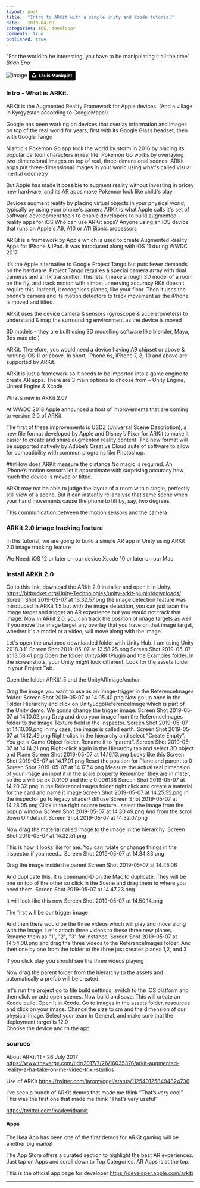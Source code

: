 ```yaml
---
layout: post
title:  "Intro to ARKit with a simple Unity and Xcode tutorial"
date:   2010-04-09
categories: iOS, developer
comments: true
published: true
---
```



<div class="message">
"For the world to be interesting, you have to be manipulating it all the time" 
<br><cite>Brian Eno</cite>
</div>

![image](/assets/img/louis-maniquet-684906-unsplash)
<a style="background-color:black;color:white;text-decoration:none;padding:4px 6px;font-family:-apple-system, BlinkMacSystemFont, &quot;San Francisco&quot;, &quot;Helvetica Neue&quot;, Helvetica, Ubuntu, Roboto, Noto, &quot;Segoe UI&quot;, Arial, sans-serif;font-size:12px;font-weight:bold;line-height:1.2;display:inline-block;border-radius:3px" href="https://unsplash.com/@louis_mna?utm_medium=referral&amp;utm_campaign=photographer-credit&amp;utm_content=creditBadge" target="_blank" rel="noopener noreferrer" title="Download free do whatever you want high-resolution photos from Louis Maniquet"><span style="display:inline-block;padding:2px 3px"><svg xmlns="http://www.w3.org/2000/svg" style="height:12px;width:auto;position:relative;vertical-align:middle;top:-2px;fill:white" viewBox="0 0 32 32"><title>unsplash-logo</title><path d="M10 9V0h12v9H10zm12 5h10v18H0V14h10v9h12v-9z"></path></svg></span><span style="display:inline-block;padding:2px 3px">Louis Maniquet</span></a>

### Intro - What is ARKit.
ARKit is the Augmented Reality Framework for Apple devices.
(And a village in Kyrgyzstan according to GoogleMaps!)

Google has been working on devices that overlay information and images on top of the real world for years, first with its Google Glass headset, then with Google Tango

Niantic's Pokemon Go app took the world by storm in 2016 by placing its popular cartoon characters in real life.
Pokemon Go works by overlaying two-dimensional images on top of real, three-dimensional scenes. ARKit apps put three-dimensional images in your world using what's called visual inertial odometry

But Apple has made it possible to augment reality without investing in pricey new hardware, and its AR apps make Pokemon look like child's play.

Devices augment reality by placing virtual objects in your physical world, typically by using your phone's camera
ARKit is what Apple calls it's set of software development tools to enable developers to build augmented-reality apps for iOS
Who can use ARKit apps?
Anyone using an iOS device that runs on Apple's A9, A10 or A11 Bionic processors


ARKit is a framework by Apple which is used to create Augmented Reality Apps for iPhone & iPad. It was introduced along with iOS 11 during WWDC 2017 

It’s the Apple alternative to Google Project Tango but puts fewer demands on the hardware. Project Tango requires a special camera array with dual cameras and an IR transmitter. This lets it make a rough 3D model of a room on the fly, and track motion with almost unnerving accuracy.RKit doesn’t require this. Instead, it recognises planes, like your floor. Then it uses the phone’s camera and its motion detectors to track movement as the iPhone is moved and tilted.

ARKit uses the device camera & sensors (gyroscope & accelerometers) to understand & map the surrounding environment as the device is moved

3D models – they are built using 3D modelling software like blender, Maya, 3ds max etc.)

ARKit. Therefore, you would need a device having A9 chipset or above & running iOS 11 or above. In short, iPhone 6s, iPhone 7, 8, 10 and above are supported by ARKit.

ARKit is just a framework so it needs to be imported into a game engine to create AR apps. There are 3 main options to choose from – Unity Engine, Unreal Engine & Xcode

What’s new in ARKit 2.0?

At WWDC 2018 Apple announced a host of improvements that are coming to version 2.0 of ARKit.

The first of these improvements is USDZ (Universal Scene Description), a new file format developed by Apple and Disney’s Pixar for ARKit to make it easier to create and share augmented reality content. The new format will be supported natively by Adobe’s Creative Cloud suite of software to allow for compatibility with common programs like Photoshop.

###How does ARKit measure the distance
No magic is required. An iPhone’s motion sensors let it approximate with surprising accuracy how much the device is moved or tilted.

ARKit may not be able to judge the layout of a room with a single, perfectly still view of a scene. But it can instantly re-analyse that same scene when your hand movements cause the phone to tilt by, say, two degrees.

This communication between the motion sensors and the camera

### ARKit 2.0 image tracking feature

in this tutorial, we are going to build a
simple AR app in Unity using ARKit 2.0 image tracking feature

We Need:
iOS 12 or later on our device
Xcode 10 or later on our Mac

### Install ARKit 2.0

Go to this link, download the ARKit 2.0 installer and open it in Unity.
https://bitbucket.org/Unity-Technologies/unity-arkit-plugin/downloads/
Screen Shot 2019-05-07 at 13.32.57.png
the image detection feature was introduced in ARKit 1.5
but with the image detection, you can just scan the image target and trigger an AR
experience but you would not track that image. 
Now in ARkit 2.0, you can track the position of image targets as well.
If you move the image target any overlay that you have on that image target, whether it's a model or a video, will move along with the image.

Let's open the unzipped downloaded folder with Unity Hub. I am using Unity 2018.3.11
Screen Shot 2019-05-07 at 13.58.25.png
Screen Shot 2019-05-07 at 13.58.41.png
Open the folder UnityARKitPlugin and the Examples folder. In the screenshots, your Unity might look different. Look for the assets folder in your Project Tab.

Open the folder ARKit1.5 and the UnityARImageAnchor

Drag the image you want to use as an image-trigger in the ReferenceImages folder:
Screen Shot 2019-05-07 at 14.05.40.png
Now go up once in the Folder Hierarchy and click on UnityLogoReferenceImage which is part of the Unity demo. We gonna change the trigger image. 
Screen Shot 2019-05-07 at 14.10.02.png
Drag and drop your image from the ReferenceImages folder to the Image Texture field in the Inspector.
Screen Shot 2019-05-07 at 14.10.09.png
In my case, the image is called earth.
Screen Shot 2019-05-07 at 14.12.49.png
Right-click in the hierarchy and select “Create Empty”. You get a Game  Object folder. Rename it to “parent”.
Screen Shot 2019-05-07 at 14.14.21.png
Right-click again in the Hierarchy tab and select 3D object and Plane
Screen Shot 2019-05-07 at 14.16.13.png
Looks like this
Screen Shot 2019-05-07 at 14.17.01.png
Reset the position for Plane and parent to 0
Screen Shot 2019-05-07 at 14.17.54.png
Measure the actual real dimension of your image an input it in the scale property
Remember they are in meter, so the x will be ex 0.0109 and the z 0.006138
Screen Shot 2019-05-07 at 14.20.32.png
In the ReferenceImages folder right click and create a material for the card and name it image
Screen Shot 2019-05-07 at 14.25.55.png
In the inspector go to legacy shader/ diffuse
Screen Shot 2019-05-07 at 14.28.05.png
Click in the right square texture.. select the image from the popup window
Screen Shot 2019-05-07 at 14.30.49.png
And from the scroll down UI/ default
Screen Shot 2019-05-07 at 14.32.07.png

Now drag the material called image to the image in the hierarchy.
Screen Shot 2019-05-07 at 14.32.51.png

This is how it looks like for me. You can rotate or change things in the inspector if you need...
Screen Shot 2019-05-07 at 14.34.33.png

Drag the image inside the parent
Screen Shot 2019-05-07 at 14.45.06

And duplicate this. It is command-D on the Mac to duplicate.
They will be one on top of the other so click in the Scene and drag them to where you need them.
Screen Shot 2019-05-07 at 14.47.23.png

It will look like this now
Screen Shot 2019-05-07 at 14.50.14.png

The first will be our trigger image

And then there would be the three videos which will play and
move along with the image.
Let's attach three videos to these three new planes.
Rename them as "1", "2", "3" for instance. 
Screen Shot 2019-05-07 at 14.54.08.png
and drag the three videos to the ReferenceImages folder.
And then one by one from the folder to the three just creates planes 1,2, and 3

If you click play you should see the three videos playing

Now drag the parent folder from the hierarchy to the assets and automatically a prefab will be created



let's run the project
go to file build settings, switch to the
iOS platform and then click on add open scenes. Now build and save.
This will create an Xcode build.
Open it in Xcode. Go to images in the assets folder.
resources and click on your image.
Change the size to cm and the dimension of our physical image.
Select your team in General, and make sure that the deployment target is 12.0  
Choose the device and rn the app.


### sources
About ARKit 11 - 26 July 2017
https://www.theverge.com/tldr/2017/7/26/16035376/arkit-augmented-reality-a-ha-take-on-me-video-trixi-studios

Use of ARKit
https://twitter.com/jaromvogel/status/1125401258494324736

I’ve seen a bunch of ARKit demos that made me think “That’s very cool”. This was the first one that made me think “That’s very useful”

https://twitter.com/madewitharkit


#### Apps

The Ikea App has been one of the first demos for ARKit 
gaming will be another big market

The App Store offers a curated section to highlight the best AR experiences. Just tap on Apps and scroll down to Top Categories. AR Apps is at the top.

This is the official app page for developer
https://developer.apple.com/arkit/

<hr>
